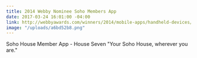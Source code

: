 ```yaml
---
title: 2014 Webby Nominee Soho Members App
date: 2017-03-24 16:01:00 -04:00
link: http://webbyawards.com/winners/2014/mobile-apps/handheld-devices/lifestyle-handheld-devices/soho-house-members-app/
image: "/uploads/a6bd52b8.png"
---
```


Soho House Member App - House Seven "Your Soho House, wherever you are."
